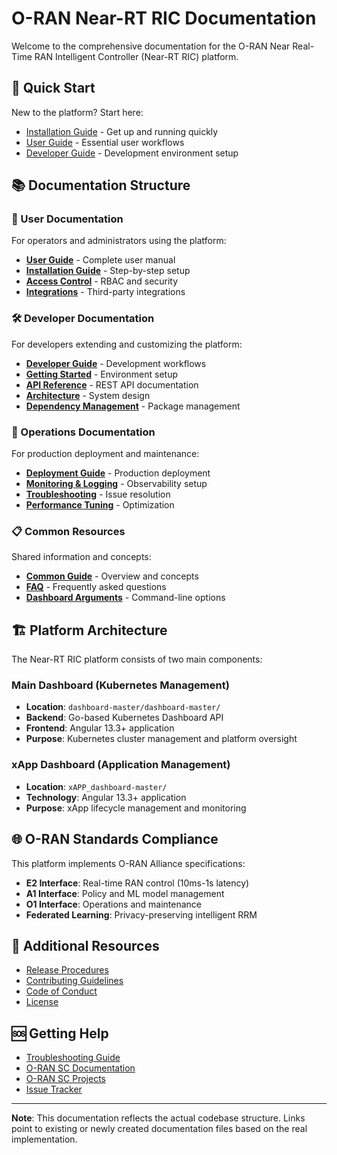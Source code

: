 # O-RAN Near-RT RIC Documentation

Welcome to the comprehensive documentation for the O-RAN Near Real-Time RAN Intelligent Controller (Near-RT RIC) platform.

## 🚀 Quick Start

New to the platform? Start here:
- [Installation Guide](../dashboard-master/dashboard-master/docs/user/installation.md) - Get up and running quickly
- [User Guide](user/README.md) - Essential user workflows
- [Developer Guide](../dashboard-master/dashboard-master/docs/developer/README.md) - Development environment setup

## 📚 Documentation Structure

### 👥 User Documentation
For operators and administrators using the platform:

- **[User Guide](user/README.md)** - Complete user manual
- **[Installation Guide](../dashboard-master/dashboard-master/docs/user/installation.md)** - Step-by-step setup
- **[Access Control](../dashboard-master/dashboard-master/docs/user/access-control/README.md)** - RBAC and security
- **[Integrations](../dashboard-master/dashboard-master/docs/user/integrations.md)** - Third-party integrations

### 🛠️ Developer Documentation
For developers extending and customizing the platform:

- **[Developer Guide](../dashboard-master/dashboard-master/docs/developer/README.md)** - Development workflows
- **[Getting Started](../dashboard-master/dashboard-master/docs/developer/getting-started.md)** - Environment setup
- **[API Reference](developer/api-reference.md)** - REST API documentation
- **[Architecture](../dashboard-master/dashboard-master/docs/developer/architecture.md)** - System design
- **[Dependency Management](../dashboard-master/dashboard-master/docs/developer/dependency-management.md)** - Package management

### 🔧 Operations Documentation
For production deployment and maintenance:

- **[Deployment Guide](operations/deployment.md)** - Production deployment
- **[Monitoring & Logging](operations/monitoring.md)** - Observability setup
- **[Troubleshooting](operations/troubleshooting.md)** - Issue resolution
- **[Performance Tuning](operations/performance.md)** - Optimization

### 📋 Common Resources
Shared information and concepts:

- **[Common Guide](../dashboard-master/dashboard-master/docs/common/README.md)** - Overview and concepts
- **[FAQ](../dashboard-master/dashboard-master/docs/common/faq.md)** - Frequently asked questions
- **[Dashboard Arguments](../dashboard-master/dashboard-master/docs/common/dashboard-arguments.md)** - Command-line options

## 🏗️ Platform Architecture

The Near-RT RIC platform consists of two main components:

### Main Dashboard (Kubernetes Management)
- **Location**: `dashboard-master/dashboard-master/`
- **Backend**: Go-based Kubernetes Dashboard API
- **Frontend**: Angular 13.3+ application
- **Purpose**: Kubernetes cluster management and platform oversight

### xApp Dashboard (Application Management)  
- **Location**: `xAPP_dashboard-master/`
- **Technology**: Angular 13.3+ application
- **Purpose**: xApp lifecycle management and monitoring

## 🌐 O-RAN Standards Compliance

This platform implements O-RAN Alliance specifications:

- **E2 Interface**: Real-time RAN control (10ms-1s latency)
- **A1 Interface**: Policy and ML model management  
- **O1 Interface**: Operations and maintenance
- **Federated Learning**: Privacy-preserving intelligent RRM

## 📖 Additional Resources

- [Release Procedures](../dashboard-master/dashboard-master/docs/developer/release-procedures.md)
- [Contributing Guidelines](../CONTRIBUTING.md)
- [Code of Conduct](../dashboard-master/dashboard-master/code-of-conduct.md)
- [License](../dashboard-master/dashboard-master/LICENSE)

## 🆘 Getting Help

- [Troubleshooting Guide](operations/troubleshooting.md)
- [O-RAN SC Documentation](https://docs.o-ran-sc.org/)
- [O-RAN SC Projects](https://docs.o-ran-sc.org/en/latest/projects.html)
- [Issue Tracker](https://github.com/hctsai1006/near-rt-ric/issues)

---

**Note**: This documentation reflects the actual codebase structure. Links point to existing or newly created documentation files based on the real implementation.